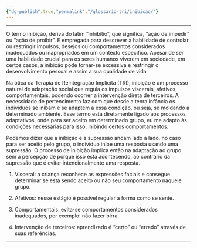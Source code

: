 ```yaml
---
{"dg-publish":true,"permalink":"/glossario-tri/inibicao/"}
---
```


---

O termo inibição, deriva do latim “inhibitio”, que significa, “ação de impedir” ou “ação de proibir”. É empregada para descrever a habilidade de controlar ou restringir impulsos, desejos ou comportamentos considerados inadequados ou inapropriados em um contexto específico. Apesar de ser uma habilidade crucial para os seres humanos viverem em sociedade, em certos casos, a inibição pode tornar-se excessiva e restringir o desenvolvimento pessoal e assim a sua qualidade de vida

Na ótica da Terapia de Reintegração Implícita (TRI),  inibição é um processo natural de adaptação social que regula os impulsos viscerais, afetivos, comportamentais, podendo ocorrer a intervenção direta de terceiros. A necessidade de pertencimento faz com que desde a tenra infância os indivíduos se inibam e se adaptem a essa condição, ou seja, se moldando a determinado ambiente. Esse termo está diretamente ligado aos processos adaptativos, onde para ser aceito em determinado grupo, eu me adapto às condições necessárias para isso, inibindo certos comportamentos.

Podemos dizer que a inibição e a supressão andam lado a lado, no caso para ser aceito pelo grupo, o indivíduo inibe uma resposta usando uma supressão. O processo de inibição implica então na adaptação ao grupo sem a percepção de porque isso está acontecendo, ao contrário da supressão que é evitar intencionalmente uma resposta.

 1. Visceral: a criança reconhece as expressões faciais e consegue determinar se está sendo aceito ou não seu comportamento naquele grupo.

2. Afetivos: nesse estágio é possível regular a forma como se sente.

3. Comportamentais: evita-se comportamentos considerados inadequados, por exemplo: não fazer birra.

4. Intervenção de terceiros: aprendizado é “certo” ou “errado” através de suas referências.

----



